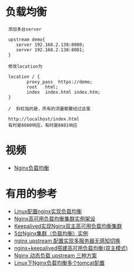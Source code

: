 
# 负载均衡

     添加多台server 
     
     upstream demo{
        server 192.168.2.138:8080;
        server 192.168.2.138:8081;
     }   

     修改location为 
     
     location / {
            proxy_pass  https://demo;
            root   html;
            index  index.html index.htm;
     }

     /  斜杠指的是，所有的流量都要经过这里
     
     http://localhost/index.html
     有时是8080响应，有时是8081响应
     
     

# 视频

* [Nginx负载均衡](https://www.bilibili.com/video/av68136734?p=4)


# 有用的参考

* [Linux配置nginx实现负载均衡](https://blog.csdn.net/qq_33722172/article/details/81701946)
* [Nginx高可用负载均衡集群实例架设](https://blog.51cto.com/14044882/2309786)
* [Keepalived实现Nginx双主高可用负载均衡集群](https://www.linuxidc.com/Linux/2017-05/143739.htm)
* [5台Nginx集群（负载均衡）实例](https://www.cnblogs.com/xiugeng/p/10155283.html)
* [nginx upstream 配置实现多服务器无感知切换](https://blog.csdn.net/zhanaolu4821/article/details/94405492)
* [nginx+keepalived搭建高可用负载均衡(双主模式)](https://blog.csdn.net/qq_34021712/article/details/73441168)
* [Nginx 动态负载 upstream 三种方案](https://blog.csdn.net/weixin_33978044/article/details/91639848)
* [Linux下Nginx负载均衡多个tomcat配置](https://blog.csdn.net/weixin_33446857/article/details/80918723)
